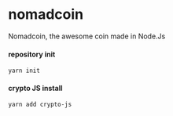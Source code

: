 # nomadcoin
Nomadcoin, the awesome coin made in Node.Js

#### repository init
```
yarn init
```
#### crypto JS install
```
yarn add crypto-js
```

